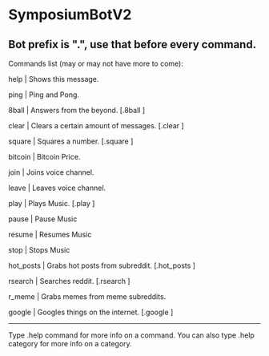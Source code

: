 # SymposiumBotV2

Bot prefix is ".", use that before every command.
-

Commands list (may or may not have more to come):

  help      | Shows this message.
  
  ping      | Ping and Pong.
  
  8ball     | Answers from the beyond. [.8ball <question>]
  
  clear     | Clears a certain amount of messages. [.clear <amount>]
  
  square    | Squares a number. [.square <number>]
  
  bitcoin   | Bitcoin Price.
  
  join      | Joins voice channel.
  
  leave     | Leaves voice channel.
  
  play      | Plays Music. [.play <URL>]
  
  pause     | Pause Music
  
  resume    | Resumes Music
  
  stop      | Stops Music
  
  hot_posts | Grabs hot posts from subreddit. [.hot_posts <subreddit> <number of posts>]
  
  rsearch   | Searches reddit. [.rsearch <example search>]
  
  r_meme    | Grabs memes from meme subreddits.
  
  google    | Googles things on the internet. [.google <query>]

---
Type .help command for more info on a command.
You can also type .help category for more info on a category.
